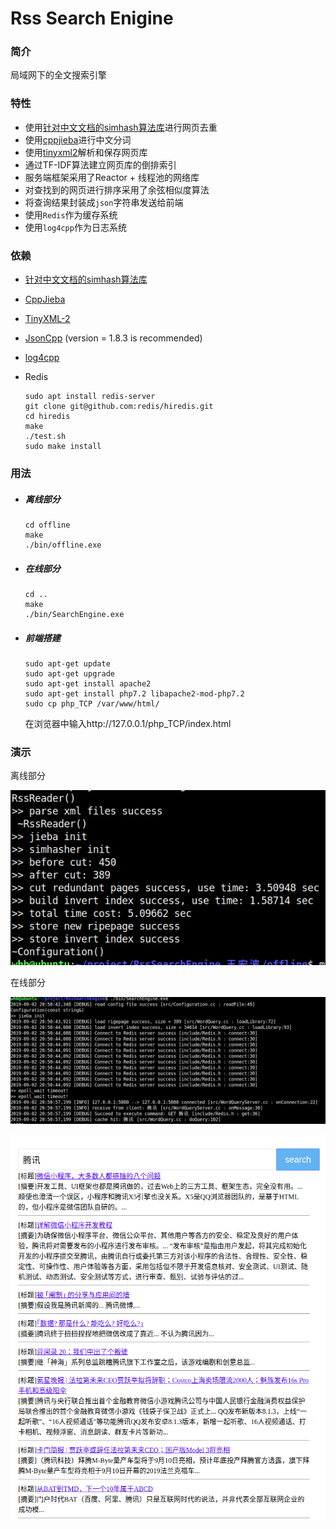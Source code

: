 # Rss Search Enigine

### 简介

局域网下的全文搜索引擎

### 特性

- 使用[针对中文文档的simhash算法库](https://github.com/yanyiwu/simhash)进行网页去重
- 使用[cppjieba](https://github.com/yanyiwu/cppjieba)进行中文分词
- 使用[tinyxml2](https://github.com/leethomason/tinyxml2)解析和保存网页库
- 通过TF-IDF算法建立网页库的倒排索引
- 服务端框架采用了Reactor + 线程池的网络库
- 对查找到的网页进行排序采用了余弦相似度算法
- 将查询结果封装成`json`字符串发送给前端
- 使用`Redis`作为缓存系统
- 使用`log4cpp`作为日志系统

### 依赖

- [针对中文文档的simhash算法库](https://github.com/yanyiwu/simhash)

- [CppJieba](https://github.com/yanyiwu/cppjieba)

- [TinyXML-2](https://github.com/leethomason/tinyxml2)

- [JsonCpp](https://github.com/open-source-parsers/jsoncpp) (version = 1.8.3 is recommended)

- [log4cpp](http://log4cpp.sourceforge.net/)

- Redis

  ```shell
  sudo apt install redis-server
  git clone git@github.com:redis/hiredis.git
  cd hiredis
  make
  ./test.sh
  sudo make install
  ```

### 用法

- ##### 离线部分

  ```shell
  cd offline
  make
  ./bin/offline.exe
  ```

- ##### 在线部分

  ```shell
  cd ..
  make
  ./bin/SearchEngine.exe
  ```

- ##### 前端搭建

  ```shell
  sudo apt-get update
  sudo apt-get upgrade
  sudo apt-get install apache2
  sudo apt-get install php7.2 libapache2-mod-php7.2
  sudo cp php_TCP /var/www/html/
  ```

  在浏览器中输入http://127.0.0.1/php_TCP/index.html

### 演示

离线部分

![](.assets/Screenshot%20from%202019-09-02%2021-08-50.png)

在线部分

![](.assets/Screenshot%20from%202019-09-02%2021-23-23.png)

![](.assets/Screenshot%20from%202019-09-02%2021-21-17.png)


